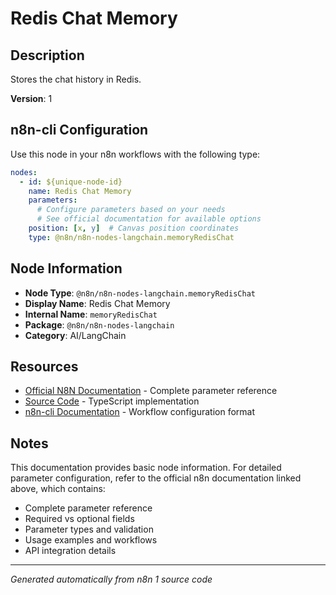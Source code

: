 # Redis Chat Memory

## Description

Stores the chat history in Redis.

**Version**: 1

## n8n-cli Configuration

Use this node in your n8n workflows with the following type:

```yaml
nodes:
  - id: ${unique-node-id}
    name: Redis Chat Memory
    parameters:
      # Configure parameters based on your needs
      # See official documentation for available options
    position: [x, y]  # Canvas position coordinates
    type: @n8n/n8n-nodes-langchain.memoryRedisChat
```

## Node Information

- **Node Type**: `@n8n/n8n-nodes-langchain.memoryRedisChat`
- **Display Name**: Redis Chat Memory
- **Internal Name**: `memoryRedisChat`
- **Package**: `@n8n/n8n-nodes-langchain`
- **Category**: AI/LangChain

## Resources

- [Official N8N Documentation](https://docs.n8n.io/integrations/builtin/cluster-nodes/root-nodes/n8n-nodes-langchain.memoryredischat/) - Complete parameter reference
- [Source Code](https://github.com/n8n-io/n8n/blob/master/packages/@n8n/nodes-langchain/nodes/memory/MemoryRedisChat/MemoryRedisChat.node.ts) - TypeScript implementation
- [n8n-cli Documentation](https://github.com/edenreich/n8n-cli) - Workflow configuration format

## Notes

This documentation provides basic node information. For detailed parameter configuration, 
refer to the official n8n documentation linked above, which contains:

- Complete parameter reference
- Required vs optional fields
- Parameter types and validation
- Usage examples and workflows
- API integration details

---
*Generated automatically from n8n 1 source code*

